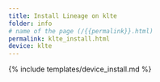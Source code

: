 ```yaml
---
title: Install Lineage on klte
folder: info
# name of the page (/{{permalink}}.html)
permalink: klte_install.html
device: klte
---
```

{% include templates/device_install.md %}
